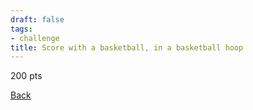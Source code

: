 ```yaml
---
draft: false
tags:
- challenge
title: Score with a basketball, in a basketball hoop
---
```

200 pts

[Back](https://shadybraden.com/jetlag) 
